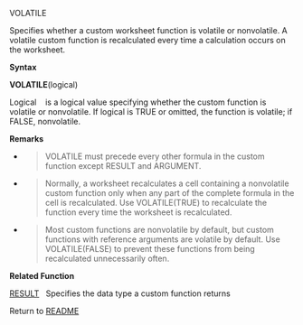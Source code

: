 VOLATILE

Specifies whether a custom worksheet function is volatile or
nonvolatile. A volatile custom function is recalculated every time a
calculation occurs on the worksheet.

**Syntax**

**VOLATILE**(logical)

Logical&nbsp;&nbsp;&nbsp;&nbsp;is a logical value specifying whether the
custom function is volatile or nonvolatile. If logical is TRUE or
omitted, the function is volatile; if FALSE, nonvolatile.

**Remarks**

  - > VOLATILE must precede every other formula in the custom function
    > except RESULT and ARGUMENT.

  - > Normally, a worksheet recalculates a cell containing a nonvolatile
    > custom function only when any part of the complete formula in the
    > cell is recalculated. Use VOLATILE(TRUE) to recalculate the
    > function every time the worksheet is recalculated.

  - > Most custom functions are nonvolatile by default, but custom
    > functions with reference arguments are volatile by default. Use
    > VOLATILE(FALSE) to prevent these functions from being recalculated
    > unnecessarily often.


**Related Function**

[RESULT](RESULT.md)&nbsp;&nbsp;&nbsp;Specifies the data type a custom function
returns



Return to [README](README.md)

